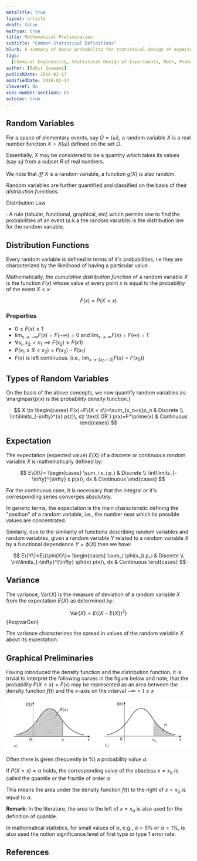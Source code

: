 ```yaml
---
metaTitle: true
layout: article
draft: false
mathjax: true
title: Mathematical Preliminaries
subtitle: "Common Statistical Definitions"
blurb: A summary of basic probability for statistical design of experiments.
tags:
  [Chemical Engineering, Statistical Design of Experiments, Math, Probability]
author: [Rohit Goswami]
publishDate: 2018-02-17
modifiedDate: 2018-02-17
cleveref: On
xnos-number-sections: On
autotoc: true
---
```


## Random Variables

For a space of elementary events, say $\Omega=\{\omega\}$, a random variable $X$ is a real number function $X=X(\omega)$ defined on the set $\Omega$.

Essentially, $X$ may be considered to be a quantity which takes its values (say $x_i$) from a subset $R$ of real numbers.

We note that _iff_ $X$ is a random variable, a function $g(X)$ is also random.

Random variables are further quantified and classified on the basis of their _distribution functions_.

Distribution Law

: A rule (tabular, functional, graphical, etc) which permits one to find the probabilities of an event (a.k.a the random variable) is the distribution law for the random variable.

## Distribution Functions

Every random variable is defined in terms of it's probabilities, i.e they are characterized by the likelihood of having a particular value.

Mathematically, the _cumulative distribution function_ of a random variable $X$ is the function $F(x)$ whose value at every point $x$ is equal to the probability of the event ${X <x}$:

$$ F(x)=P(X<x) $$

### Properties

- $0 \leq F(x) \leq 1$
- $\lim_{x\to -\infty}F(x)=F(-\infty)=0$ and $\lim_{x\to\infty}F(x)=F(\infty)=1$
- $\forall x_i$, $x_2>x_1 \implies F(x_2)\geq F(x1)$
- $P(x_1 \leq X < x_2)=F(x_2)-F(x_1)$
- $F(x)$ is left continuous. (i.e., $\lim_{x\to(x_0-0)}F(x)=F(x_0)$)

## Types of Random Variables

On the basis of the above concepts, we now quantify random variables as:
\marginpar{$p(x)$ is the probability density function.}

$$
X \to
\begin{cases}
F(x)=P\{X < x\}=\sum_{x_n<x}p_n
 & Discrete \\
\int\limits_{-\infty}^{x} p(z)\, dz \text{ OR } p(x)=F^\prime(x) & Continuous
\end{cases}
$$

## Expectation

The expectation (expected value) $E(X)$ of a discrete or continuous random variable $X$ is mathematically defined by:

$$
E\{X\}=
\begin{cases}
\sum_i x_i p_i
 & Discrete \\
\int\limits_{-\infty}^{\infty} x p(x)\, dx & Continuous
\end{cases}
$$

For the continuous case, it is necessary that the integral or it's corresponding series converges absolutely.

In generic terms, the expectation is the main characteristic defining the "position" of a random variable, i.e., the number near which its possible values are concentrated.

Similarly, due to the similarity of functions describing random variables and random variables, given a random variable $Y$ related to a random variable $X$ by a functional dependence $Y=\phi(X)$ then we have:

$$
E\{Y\}=E\{\phi(X)\}=
\begin{cases}
\sum_i \phi(x_i) p_i
 & Discrete \\
\int\limits_{-\infty}^{\infty} \phi(x) p(x)\, dx & Continuous
\end{cases}
$$

## Variance

The variance, Var\{$X$\} is the measure of deviation of a random variable $X$ from the expectation $E\{X\}$ as determined by:

$$ \text{Var}\{X\}=E\{(X-E\{X\})^2\} $$ {#eq:varGen}

The variance characterizes the spread in values of the random variable $X$ about its expectation.

## Graphical Preliminaries

Having introduced the density function and the distribution function, it is trivial to interpret the following curves in the figure below and note, that the probability $P(X\leq x)=F(x)$ may be represented as an area between the density function $f(t)$ and the $x$-axis on the interval $-\infty<t\leq x$

![Probability as an area.^[@bronshtein2015handbook]](img/probArea.png)

Often there is given (frequently in \%) a probability value $\alpha$.

If $P(X > x) = \alpha$ holds, the corresponding value of the abscissa $x = x_\alpha$ is called the quantile or the fractile of order $\alpha$

This means the area under the density function $f(t)$ to the right of $x = x_\alpha$ is equal to $\alpha$.

**Remark:** In the literature, the area to the left of $x = x_\alpha$ is also used for the definition of quantile.

In mathematical statistics, for small values of $\alpha$, e.g., $\alpha= 5\%$ or $\alpha= 1\%$, is also used the notion
significance level of first type or type 1 error rate.

## References
